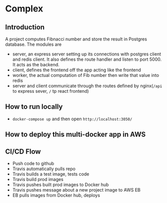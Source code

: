 # Complex 

## Introduction
A project computes Fibnacci number and store the result in Postgres database.
The modules are 
 - server, an express server setting up its connections with postgres client and redis client. It also defines the route handler and listen to port 5000. It acts as the backend.
  - client, defines the frontend off the app acting like the frontend
  - worker, the actual computation of Fib number then write that value into redis
  - server and client communicate through the routes defined by nginx(`/api` to express sever, `/` tp react frontend)

## How to run locally
 - `docker-compose up` and then open `http://localhost:3050/`

## How to deploy this multi-docker app in AWS

## CI/CD Flow
 - Push code to github
 - Travis automatically pulls repo
 - Travis builds a test image, tests code
 - Travis build prod images
 - Travis pushes built prod images to Docker hub 
 - Travis pushes message about a new project image to AWS EB
 - EB pulls images from Docker hub, deploys